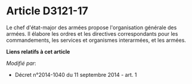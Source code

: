 # Article D3121-17

Le chef d'état-major des armées propose l'organisation générale des armées. Il élabore  les ordres et les directives
correspondants pour les commandements, les services et organismes interarmées, et les armées.

**Liens relatifs à cet article**

_Modifié par_:

  - Décret n°2014-1040 du 11 septembre 2014 - art. 1
